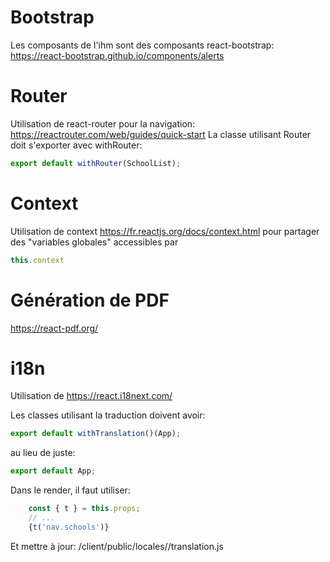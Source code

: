 
# Bootstrap

Les composants de l'ihm sont des composants react-bootstrap: https://react-bootstrap.github.io/components/alerts


# Router

Utilisation de react-router pour la navigation: https://reactrouter.com/web/guides/quick-start
La classe utilisant Router doit s'exporter avec withRouter:
```javascript
export default withRouter(SchoolList);
```


# Context

Utilisation de context https://fr.reactjs.org/docs/context.html pour partager des "variables globales"
accessibles par 
```javascript
this.context
```


# Génération de PDF

https://react-pdf.org/



# i18n

Utilisation de https://react.i18next.com/

Les classes utilisant la traduction doivent avoir:

```javascript
export default withTranslation()(App);
```
au lieu de juste:
```javascript
export default App;
```

Dans le render, il faut utiliser:
```javascript
    const { t } = this.props;
    // ...
    {t('nav.schools')}
```

Et mettre à jour:
/client/public/locales/<langue>/translation.js
